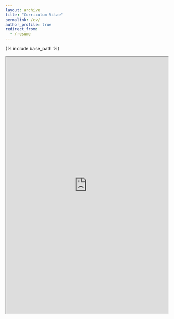 ```yaml
---
layout: archive
title: "Curriculum Vitae"
permalink: /cv/
author_profile: true
redirect_from:
  - /resume
---
```


{% include base_path %}

<iframe
    src="https://drive.google.com/viewerng/viewer?embedded=true&url=https://leastern.github.io/files/leastern_resume.pdf#toolbar=0&scrollbar=0"
    frameBorder="1"
    scrolling="auto"
    height="800px"
    width="100%">
</iframe>
